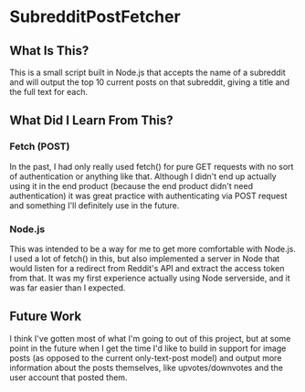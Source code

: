 # SubredditPostFetcher

## What Is This?

This is a small script built in Node.js that accepts the name of a subreddit and will output the top 10 current posts on that subreddit, giving a title and the full text for each. 

## What Did I Learn From This?

### Fetch (POST) 

In the past, I had only really used fetch() for pure GET requests with no sort of authentication or anything like that. Although I didn't end up actually using it in the end product (because the end product didn't need authentication) it was great practice with authenticating via POST request and something I'll definitely use in the future. 

### Node.js

This was intended to be a way for me to get more comfortable with Node.js. I used a lot of fetch() in this, but also implemented a server in Node that would listen for a redirect from Reddit's API and extract the access token from that. It was my first experience actually using Node serverside, and it was far easier than I expected.

## Future Work

I think I've gotten most of what I'm going to out of this project, but at some point in the future when I get the time I'd like to build in support for image posts (as opposed to the current only-text-post model) and output more information about the posts themselves, like upvotes/downvotes and the user account that posted them. 
